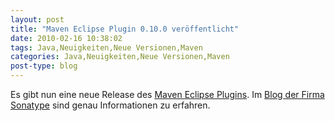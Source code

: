```yaml
---
layout: post
title: "Maven Eclipse Plugin 0.10.0 veröffentlicht"
date: 2010-02-16 10:38:02
tags: Java,Neuigkeiten,Neue Versionen,Maven
categories: Java,Neuigkeiten,Neue Versionen,Maven
post-type: blog
---
```

Es gibt nun eine neue Release des <a href="http://m2eclipse.sonatype.org/installing-m2eclipse.html">Maven Eclipse Plugins</a>. Im <a href="http://www.sonatype.com/people/2010/02/now-available-m2eclipse-0-10-0/">Blog der Firma Sonatype</a> sind genau Informationen zu erfahren.
